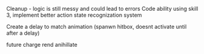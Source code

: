 



Cleanup - logic is still messy and could lead to errors
Code ability using skill 3, implement better action state recognization system


Create a delay to match animation (spanwn hitbox, doesnt activate until after a delay)







future
charge
rend 
anihillate



